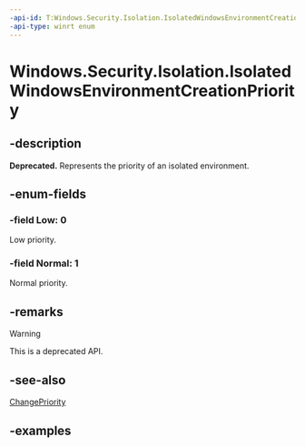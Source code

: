 ```yaml
---
-api-id: T:Windows.Security.Isolation.IsolatedWindowsEnvironmentCreationPriority
-api-type: winrt enum
---
```


# Windows.Security.Isolation.IsolatedWindowsEnvironmentCreationPriority

<!--
public enum IsolatedWindowsEnvironmentCreationPriority
-->

## -description

**Deprecated.** Represents the priority of an isolated environment.

## -enum-fields

### -field Low: 0

Low priority.

### -field Normal: 1

Normal priority.

## -remarks

> [!WARNING]
> This is a deprecated API.

## -see-also

[ChangePriority](isolatedwindowsenvironment_changepriority_1432117759.md)

## -examples
